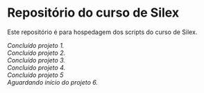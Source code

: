 # Repositório do curso de Silex

Este repositório é para hospedagem dos scripts do curso de Silex.

*Concluído projeto 1.*  
*Concluído projeto 2.*  
*Concluído projeto 3.*  
*Concluído projeto 4.*  
*Concluído projeto 5*  
*Aguardando início do projeto 6.*  
